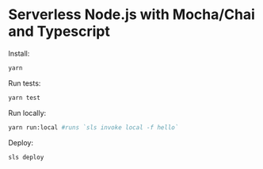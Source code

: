 # Serverless Node.js with Mocha/Chai and Typescript

Install:

```bash
yarn
```

Run tests:

```bash
yarn test
```

Run locally:

```bash
yarn run:local #runs `sls invoke local -f hello`
```

Deploy:

```bash
sls deploy
```
